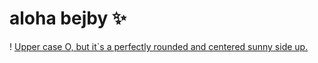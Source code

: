# aloha bejby ✨

! [Upper case O, but it`s a perfectly rounded and centered sunny side up.](uppercase-o-sojkova.png)
